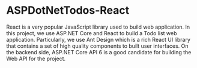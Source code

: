 # ASPDotNetTodos-React
React is a very popular JavaScript library used to build web application. In this project, we use ASP.NET Core and React to build a Todo list web application. 
Particularly, we use Ant Design which is a rich React UI library that contains a set of high quality components to built user interfaces. On the backend side, 
ASP.NET Core API 6 is a good candidate for building the Web API for the project.
